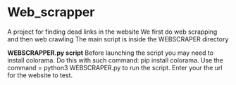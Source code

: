 # Web_scrapper
A project for finding dead links in the website
We first do web scrapping and then web crawling
The main script is inside the WEBSCRAPER directory

**WEBSCRAPPER.py script**
Before launching the script you may need to install colorama. Do this with such command: pip install colorama.
Use the command = python3 WEBSCRAPER.py to run the script. Enter your the url for the website to test.


